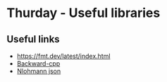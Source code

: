 # Thurday - Useful libraries

## Useful links

- https://fmt.dev/latest/index.html
- [Backward-cpp](https://github.com/bombela/backward-cpp)
- [Nlohmann json](https://github.com/nlohmann/json)
